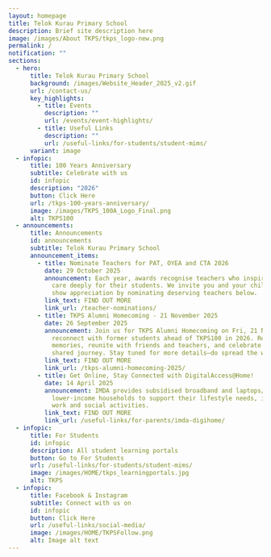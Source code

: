 ```yaml
---
layout: homepage
title: Telok Kurau Primary School
description: Brief site description here
image: /images/About TKPS/tkps_logo-new.png
permalink: /
notification: ""
sections:
  - hero:
      title: Telok Kurau Primary School
      background: /images/Website_Header_2025_v2.gif
      url: /contact-us/
      key_highlights:
        - title: Events
          description: ""
          url: /events/event-highlights/
        - title: Useful Links
          description: ""
          url: /useful-links/for-students/student-mims/
      variant: image
  - infopic:
      title: 100 Years Anniversary
      subtitle: Celebrate with us
      id: infopic
      description: "2026"
      button: Click Here
      url: /tkps-100-years-anniversary/
      image: /images/TKPS_100A_Logo_Final.png
      alt: TKPS100
  - announcements:
      title: Announcements
      id: announcements
      subtitle: Telok Kurau Primary School
      announcement_items:
        - title: Nominate Teachers for PAT, OYEA and CTA 2026
          date: 29 October 2025
          announcement: Each year, awards recognise teachers who inspire, motivate and
            care deeply for their students. We invite you and your child/ward to
            show appreciation by nominating deserving teachers below.
          link_text: FIND OUT MORE
          link_url: /teacher-nominations/
        - title: TKPS Alumni Homecoming - 21 November 2025
          date: 26 September 2025
          announcement: Join us for TKPS Alumni Homecoming on Fri, 21 Nov 2025, as we
            reconnect with former students ahead of TKPS100 in 2026. Relive
            memories, reunite with friends and teachers, and celebrate our
            shared journey. Stay tuned for more details—do spread the word!
          link_text: FIND OUT MORE
          link_url: /tkps-alumni-homecoming-2025/
        - title: Get Online, Stay Connected with DigitalAccess@Home!
          date: 14 April 2025
          announcement: IMDA provides subsidised broadband and laptops/tablets to
            lower-income households to support their lifestyle needs, including
            work and social activities.
          link_text: FIND OUT MORE
          link_url: /useful-links/for-parents/imda-digihome/
  - infopic:
      title: For Students
      id: infopic
      description: All student learning portals
      button: Go to For Students
      url: /useful-links/for-students/student-mims/
      image: /images/HOME/tkps_learningportals.jpg
      alt: TKPS
  - infopic:
      title: Facebook & Instagram
      subtitle: Connect with us on
      id: infopic
      button: Click Here
      url: /useful-links/social-media/
      image: /images/HOME/TKPSFollow.png
      alt: Image alt text
---
```


